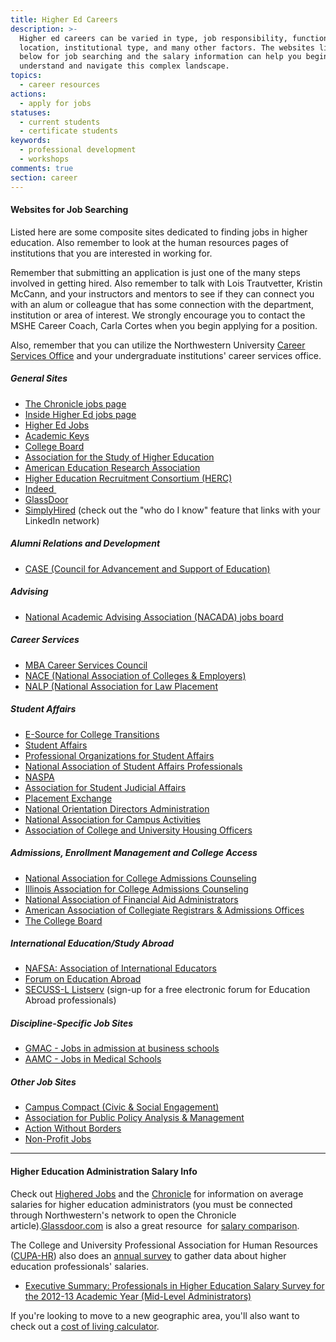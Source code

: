 ```yaml
---
title: Higher Ed Careers
description: >-
  Higher ed careers can be varied in type, job responsibility, functional area,
  location, institutional type, and many other factors. The websites listed
  below for job searching and the salary information can help you begin to
  understand and navigate this complex landscape.
topics:
  - career resources
actions:
  - apply for jobs
statuses:
  - current students
  - certificate students
keywords:
  - professional development
  - workshops
comments: true
section: career
---
```



#### Websites for Job Searching

Listed here are some composite sites dedicated to finding jobs in higher education. Also remember to look at the human resources pages of institutions that you are interested in working for.

Remember that submitting an application is just one of the many steps involved in getting hired. Also remember to talk with Lois Trautvetter, Kristin McCann, and your instructors and mentors to see if they can connect you with an alum or colleague that has some connection with the department, institution or area of interest. We strongly encourage you to contact the MSHE Career Coach, Carla Cortes when you begin applying for a position.

Also, remember that you can utilize the Northwestern University [Career Services Office](http://www.northwestern.edu/careers/) and your undergraduate institutions' career services office.

##### General Sites

* [The Chronicle jobs page](http://chronicle.com/section/Jobs/61/)
* [Inside Higher Ed jobs page](http://careers.insidehighered.com/)
* [Higher Ed Jobs](http://www.higheredjobs.com/)
* [Academic Keys](http://www.academickeys.com/)
* [College Board](http://professionals.collegeboard.com/educator/higher-ed)
* [Association for the Study of Higher Education](http://www.ashe.ws/)
* [American Education Research Association](http://www.aera.net/)
* [Higher Education Recruitment Consortium (HERC)](http://www.hercjobs.org/)
* [Indeed&nbsp;](http://www.indeed.com/)
* [GlassDoor](http://www.glassdoor.com/index.htm)
* [SimplyHired](http://www.simplyhired.com/) (check out the "who do I know" feature that links with your LinkedIn network)

##### Alumni Relations and Development

* [CASE (Council for Advancement and Support of Education)](http://www.case.org/)

##### Advising

* [National Academic Advising Association (NACADA) jobs board](http://www.nacada.ksu.edu/Member-Services/Position-Announcements.aspx)

##### Career Services

* [MBA Career Services Council](http://www.mbacsc.org/)
* [NACE (National Association of Colleges & Employers)](http://www.naceweb.org/)
* [NALP (National Association for Law Placement](http://www.nalp.org/)

##### Student Affairs

* [E-Source for College Transitions](http://nrc.fye.sc.edu/esource/index.php)
* [Student Affairs](http://www.studentaffairs.com/web/profes.html)
* [Professional Organizations for Student Affairs](http://www.vpsa.txstate.edu/common/articles/professional-organizations-for-student-affairs.html)
* [National Association of Student Affairs Professionals](http://www.nasap.net/)
* [NASPA](http://www.naspa.org/about/default.cfm)
* [Association for Student Judicial Affairs](http://www.asjaonline.org/)
* [Placement Exchange](http://www.theplacementexchange.org/)
* [National Orientation Directors Administration](http://www.nodaweb.org/)
* [National Association for Campus Activities](http://www.naca.org/Pages/Home.html)
* [Association of College and University Housing Officers](http://www.acuho-i.org/?tabid=125)

##### Admissions, Enrollment Management and College Access

* [National Association for College Admissions Counseling](http://careers.nacacnet.org/)
* [Illinois Association for College Admissions Counseling](http://members.iacac.org/jobboard/)
* [National Association of Financial Aid Administrators](http://careers.nasfaa.org/home/index.cfm?site_id=2214)
* [American Association of Collegiate Registrars & Admissions Offices](http://jobs.aacrao.org/)
* [The College Board](https://www.collegeboard.org/about/careers)

##### International Education/Study Abroad

* [NAFSA: Association of International Educators](http://jobregistry.nafsa.org/jobseekers/)
* [Forum on Education Abroad](https://forumea.org/resources/forumjobs/)
* [SECUSS-L Listserv](http://listserv.buffalo.edu/cgi-bin/wa?SUBED1=SECUSS-L&amp;A=1)&nbsp;(sign-up for a free electronic forum for Education Abroad professionals)

##### Discipline-Specific Job Sites

* [GMAC - Jobs in admission at business schools](http://www.gmac.com/professional-development-and-careers/careers/employee.aspx)
* [AAMC - Jobs in Medical Schools](http://careerconnect.aamc.org/jobs)

##### Other Job Sites

* [Campus Compact (Civic & Social Engagement)](http://www.compact.org/jobs/)
* [Association for Public Policy Analysis & Management](http://www.appam.org/)
* [Action Without Borders](http://www.idealist.org/career)
* [Non-Profit Jobs](http://www.npo.net/)

---

#### Higher Education Administration Salary Info

Check out [Highered Jobs](http://www.higheredjobs.com/salary/salaryDisplay.cfm?SurveyID=23) and the [Chronicle](http://chronicle.com/article/Median-Salaries-of-Midlevel/126834/) for information on average salaries for higher education administrators (you must be connected through Northwestern's network to open the Chronicle article).[Glassdoor.com](http://glassdoor.com/)&nbsp;is also a great resource&nbsp; for [salary comparison](http://www.glassdoor.com/Salaries/index.htm).

The College and University Professional Association for Human Resources ([CUPA-HR](http://www.cupahr.org/surveys/publications/administrators-higher-education/)) also does an [annual survey](http://ww2.cupahr.org/surveys/files/salary2013/AHE13-Executive-Summary.pdf) to gather data about higher education professionals' salaries.&nbsp;

* [Executive Summary: Professionals in Higher Education Salary Survey for the 2012-13 Academic Year (Mid-Level Administrators)](https://www.higheredjobs.com/salary/salaryDisplay.cfm?SurveyID=41)

If you're looking to move to a new geographic area, you'll also want to check out a [cost of living calculator](http://money.cnn.com/calculator/pf/cost-of-living/).&nbsp;